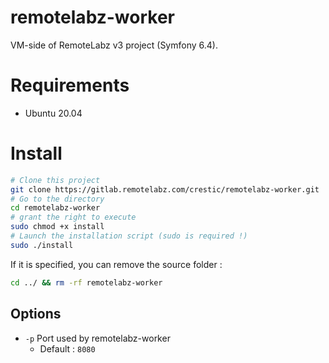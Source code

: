 # remotelabz-worker

VM-side of RemoteLabz v3 project (Symfony 6.4).

# Requirements

- Ubuntu 20.04

# Install

```bash
# Clone this project
git clone https://gitlab.remotelabz.com/crestic/remotelabz-worker.git
# Go to the directory
cd remotelabz-worker
# grant the right to execute
sudo chmod +x install
# Launch the installation script (sudo is required !)
sudo ./install
```

If it is specified, you can remove the source folder :

```bash
cd ../ && rm -rf remotelabz-worker
```

## Options

- `-p` Port used by remotelabz-worker
  - Default : `8080`
